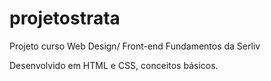 # projetostrata
Projeto curso Web Design/ Front-end Fundamentos da Serliv 

Desenvolvido em HTML e CSS, conceitos básicos.
